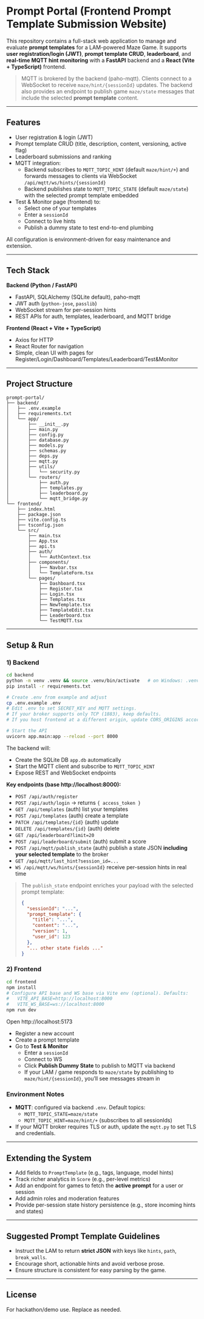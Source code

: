 # Prompt Portal (Frontend Prompt Template Submission Website)

This repository contains a full-stack web application to manage and evaluate **prompt templates** for a LAM-powered Maze Game.
It supports **user registration/login (JWT)**, **prompt template CRUD**, **leaderboard**, and **real-time MQTT hint monitoring** with a **FastAPI** backend and a **React (Vite + TypeScript)** frontend.

> MQTT is brokered by the backend (paho-mqtt). Clients connect to a WebSocket to receive `maze/hint/{sessionId}` updates.
> The backend also provides an endpoint to publish game `maze/state` messages that include the selected **prompt template** content.

---

## Features

- User registration & login (JWT)
- Prompt template CRUD (title, description, content, versioning, active flag)
- Leaderboard submissions and ranking
- MQTT integration:
  - Backend subscribes to `MQTT_TOPIC_HINT` (default `maze/hint/+`) and forwards messages to clients via WebSocket `/api/mqtt/ws/hints/{sessionId}`
  - Backend publishes state to `MQTT_TOPIC_STATE` (default `maze/state`) with the selected prompt template embedded
- Test & Monitor page (frontend) to:
  - Select one of your templates
  - Enter a `sessionId`
  - Connect to live hints
  - Publish a dummy state to test end-to-end plumbing

All configuration is environment-driven for easy maintenance and extension.

---

## Tech Stack

**Backend (Python / FastAPI)**
- FastAPI, SQLAlchemy (SQLite default), paho-mqtt
- JWT auth (`python-jose`, `passlib`)
- WebSocket stream for per-session hints
- REST APIs for auth, templates, leaderboard, and MQTT bridge

**Frontend (React + Vite + TypeScript)**
- Axios for HTTP
- React Router for navigation
- Simple, clean UI with pages for Register/Login/Dashboard/Templates/Leaderboard/Test&Monitor

---

## Project Structure

```
prompt-portal/
├── backend/
│   ├── .env.example
│   ├── requirements.txt
│   └── app/
│       ├── __init__.py
│       ├── main.py
│       ├── config.py
│       ├── database.py
│       ├── models.py
│       ├── schemas.py
│       ├── deps.py
│       ├── mqtt.py
│       ├── utils/
│       │   └── security.py
│       └── routers/
│           ├── auth.py
│           ├── templates.py
│           ├── leaderboard.py
│           └── mqtt_bridge.py
└── frontend/
    ├── index.html
    ├── package.json
    ├── vite.config.ts
    ├── tsconfig.json
    └── src/
        ├── main.tsx
        ├── App.tsx
        ├── api.ts
        ├── auth/
        │   └── AuthContext.tsx
        ├── components/
        │   ├── Navbar.tsx
        │   └── TemplateForm.tsx
        └── pages/
            ├── Dashboard.tsx
            ├── Register.tsx
            ├── Login.tsx
            ├── Templates.tsx
            ├── NewTemplate.tsx
            ├── TemplateEdit.tsx
            ├── Leaderboard.tsx
            └── TestMQTT.tsx
```

---

## Setup & Run

### 1) Backend

```bash
cd backend
python -m venv .venv && source .venv/bin/activate   # on Windows: .venv\Scripts\activate
pip install -r requirements.txt

# Create .env from example and adjust
cp .env.example .env
# Edit .env to set SECRET_KEY and MQTT settings.
# If your broker supports only TCP (1883), keep defaults.
# If you host frontend at a different origin, update CORS_ORIGINS accordingly.

# Start the API
uvicorn app.main:app --reload --port 8000
```

The backend will:
- Create the SQLite DB `app.db` automatically
- Start the MQTT client and subscribe to `MQTT_TOPIC_HINT`
- Expose REST and WebSocket endpoints

**Key endpoints (base http://localhost:8000):**
- `POST /api/auth/register`
- `POST /api/auth/login`  → returns `{ access_token }`
- `GET /api/templates` (auth) list your templates
- `POST /api/templates` (auth) create a template
- `PATCH /api/templates/{id}` (auth) update
- `DELETE /api/templates/{id}` (auth) delete
- `GET /api/leaderboard?limit=20`
- `POST /api/leaderboard/submit` (auth) submit a score
- `POST /api/mqtt/publish_state` (auth) publish a state JSON **including your selected template** to the broker
- `GET /api/mqtt/last_hint?session_id=...`
- `WS /api/mqtt/ws/hints/{sessionId}` receive per-session hints in real time

> The `publish_state` endpoint enriches your payload with the selected prompt template:
> ```json
> {
>   "sessionId": "...",
>   "prompt_template": {
>     "title": "...",
>     "content": "...",
>     "version": 1,
>     "user_id": 123
>   },
>   "... other state fields ..."
> }
> ```

### 2) Frontend

```bash
cd frontend
npm install
# Configure API base and WS base via Vite env (optional). Defaults:
#   VITE_API_BASE=http://localhost:8000
#   VITE_WS_BASE=ws://localhost:8000
npm run dev
```

Open http://localhost:5173

- Register a new account
- Create a prompt template
- Go to **Test & Monitor**
  - Enter a `sessionId`
  - Connect to WS
  - Click **Publish Dummy State** to publish to MQTT via backend
  - If your LAM / game responds to `maze/state` by publishing to `maze/hint/{sessionId}`, you’ll see messages stream in

### Environment Notes

- **MQTT**: configured via backend `.env`. Default topics:
  - `MQTT_TOPIC_STATE=maze/state`
  - `MQTT_TOPIC_HINT=maze/hint/+` (subscribes to all sessionIds)
- If your MQTT broker requires TLS or auth, update the `mqtt.py` to set TLS and credentials.

---

## Extending the System

- Add fields to `PromptTemplate` (e.g., tags, language, model hints)
- Track richer analytics in `Score` (e.g., per-level metrics)
- Add an endpoint for games to fetch the **active prompt** for a user or session
- Add admin roles and moderation features
- Provide per-session state history persistence (e.g., store incoming hints and states)

---

## Suggested Prompt Template Guidelines

- Instruct the LAM to return **strict JSON** with keys like `hints`, `path`, `break_walls`.
- Encourage short, actionable hints and avoid verbose prose.
- Ensure structure is consistent for easy parsing by the game.

---

## License

For hackathon/demo use. Replace as needed.
